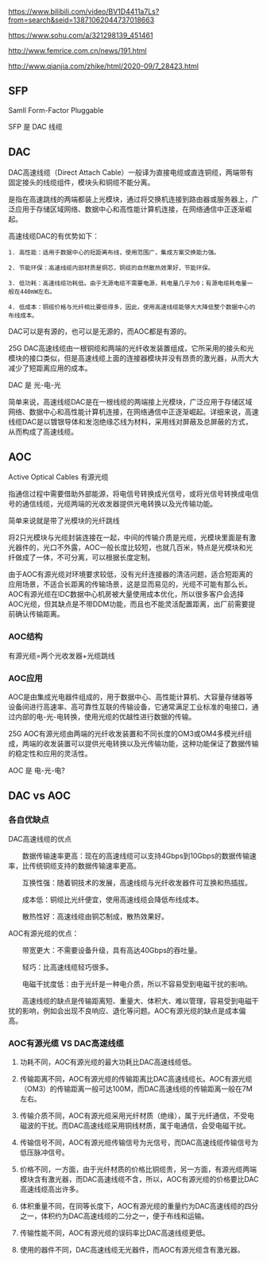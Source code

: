 
https://www.bilibili.com/video/BV1D4411a7Ls?from=search&seid=13871062044737018663

https://www.sohu.com/a/321298139_451461

http://www.femrice.com.cn/news/191.html

http://www.qianjia.com/zhike/html/2020-09/7_28423.html

## SFP

Samll Form-Factor Pluggable


SFP 是 DAC 线缆

## DAC

DAC高速线缆（Direct Attach Cable）一般译为直接电缆或直连铜缆，两端带有固定接头的线缆组件，模块头和铜缆不能分离。

是指在高速跳线的两端都装上光模块，通过将交换机连接到路由器或服务器上，广泛应用于存储区域网络、数据中心和高性能计算机连接，在网络通信中正逐渐崛起。

高速线缆DAC的有优势如下：

    1. 高性能：适用于数据中心的短距离布线，使用范围广，集成方案交换能力强。

    2. 节能环保：高速线缆内部材质是铜芯，铜缆的自然散热效果好，节能环保。

    3. 低功耗：高速线缆功耗低。由于无源电缆不需要电源，耗电量几乎为0；有源电缆耗电量一般在440mW左右。

    4. 低成本：铜缆价格与光纤相比要低得多，因此，使用高速线缆能够大大降低整个数据中心的布线成本。


DAC可以是有源的，也可以是无源的，而AOC都是有源的。

25G DAC高速线缆由一根铜缆和两端的光纤收发装置组成，它所采用的接头和光模块的接口类似，但是高速线缆上面的连接器模块并没有昂贵的激光器，从而大大减少了短距离应用的成本。


DAC 是 光-电-光

简单来说，高速线缆DAC是在一根线缆的两端接上光模块，广泛应用于存储区域网络、数据中心和高性能计算机连接，在网络通信中正逐渐崛起。详细来说，高速线缆DAC是以镀银导体和发泡绝缘芯线为材料，采用线对屏蔽及总屏蔽的方式，从而构成了高速线缆。


## AOC

Active Optical Cables 有源光缆

指通信过程中需要借助外部能源，将电信号转换成光信号，或将光信号转换成电信号的通信线缆，光缆两端的光收发器提供光电转换以及光传输功能。

简单来说就是带了光模块的光纤跳线

将2只光模块与光缆封装连接在一起，中间的传输介质是光缆，光模块里面是有激光器件的，光口不外露，AOC一般长度比较短，也就几百米，特点是光模块和光纤做成了一体，不可分离，可以根据长度定制。

由于AOC有源光缆对环境要求较低，没有光纤连接器的清洁问题，适合短距离的应用场景，不适合长距离的传输场景，这是显而易见的，光缆不可能有那么长。AOC有源光缆在IDC数据中心机房被大量使用成本优化，所以很多客户会选择AOC光缆，但其缺点是不带DDM功能，而且也不能灵活配置距离，出厂前需要提前确认传输距离。

### AOC结构

有源光缆=两个光收发器+光缆跳线


### AOC应用

AOC是由集成光电器件组成的，用于数据中心、高性能计算机、大容量存储器等设备间进行高速率、高可靠性互联的传输设备，它通常满足工业标准的电接口，通过内部的电-光-电转换，使用光缆的优越性进行数据的传输。


25G AOC有源光缆由两端的光纤收发装置和不同长度的OM3或OM4多模光纤组成，两端的收发装置可以提供光电转换以及光传输功能，这种功能保证了数据传输的稳定性和应用的灵活性。


AOC 是 电-光-电?



## DAC vs AOC

### 各自优缺点

DAC高速线缆的优点

　　数据传输速率更高：现在的高速线缆可以支持4Gbps到10Gbps的数据传输速率，比传统铜缆支持的数据传输速率更高。

　　互换性强：随着铜技术的发展，高速线缆与光纤收发器件可互换和热插拔。

　　成本低：铜缆比光纤便宜，使用高速线缆会降低布线成本。

　　散热性好：高速线缆由铜芯制成，散热效果好。

AOC有源光缆的优点：

　　带宽更大：不需要设备升级，具有高达40Gbps的吞吐量。

　　轻巧：比高速线缆轻巧很多。

　　电磁干扰度低：由于光纤是一种电介质，所以不容易受到电磁干扰的影响。

　　高速线缆的缺点是传输距离短、重量大、体积大、难以管理，容易受到电磁干扰的影响，例如会出现不良响应、退化等问题。AOC有源光缆的缺点是成本偏高。


### AOC有源光缆 VS DAC高速线缆


1. 功耗不同，AOC有源光缆的最大功耗比DAC高速线缆低。

2. 传输距离不同，AOC有源光缆的传输距离比DAC高速线缆长。AOC有源光缆（OM3）的传输距离一般可达100M，而DAC高速线缆的传输距离一般在7M左右。

3. 传输介质不同，AOC有源光缆采用光纤材质（绝缘），属于光纤通信，不受电磁波的干扰。而DAC高速线缆采用铜线材质，属于电通信，会受电磁干扰。

4. 传输信号不同，AOC有源光缆传输信号为光信号，而DAC高速线缆传输信号为低压脉冲信号。

5. 价格不同，一方面，由于光纤材质的价格比铜缆贵，另一方面，有源光缆两端模块含有激光器，而DAC高速线缆不含，所以，AOC有源光缆的价格要比DAC高速线缆高出许多。

6. 体积重量不同，在同等长度下，AOC有源光缆的重量约为DAC高速线缆的四分之一，体积约为DAC高速线缆的二分之一，便于布线和运输。

7. 传输性能不同，AOC有源光缆的误码率比DAC高速线缆更低。

8. 使用的器件不同，DAC高速线缆无光器件，而AOC有源光缆含有激光器。













